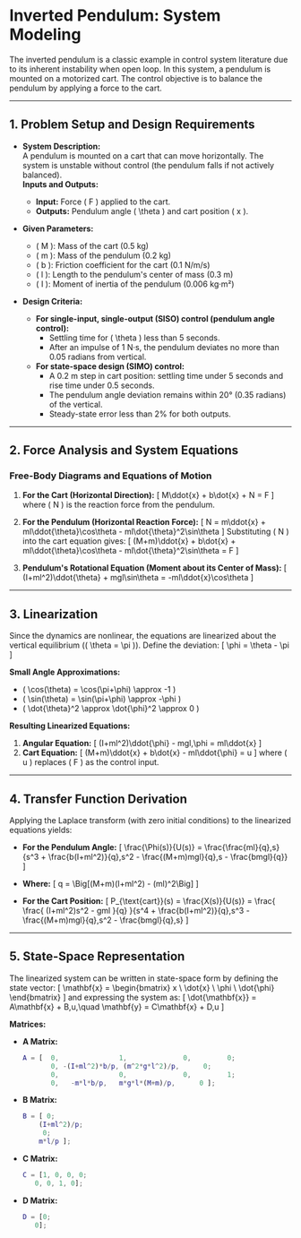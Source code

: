 # Inverted Pendulum: System Modeling

The inverted pendulum is a classic example in control system literature due to its inherent instability when open loop. In this system, a pendulum is mounted on a motorized cart. The control objective is to balance the pendulum by applying a force to the cart.

---

## 1. Problem Setup and Design Requirements

- **System Description:**  
  A pendulum is mounted on a cart that can move horizontally. The system is unstable without control (the pendulum falls if not actively balanced).  
  **Inputs and Outputs:**
  - **Input:** Force \( F \) applied to the cart.
  - **Outputs:** Pendulum angle \( \theta \) and cart position \( x \).

- **Given Parameters:**
  - \( M \): Mass of the cart (0.5 kg)
  - \( m \): Mass of the pendulum (0.2 kg)
  - \( b \): Friction coefficient for the cart (0.1 N/m/s)
  - \( l \): Length to the pendulum's center of mass (0.3 m)
  - \( I \): Moment of inertia of the pendulum (0.006 kg·m²)

- **Design Criteria:**
  - **For single-input, single-output (SISO) control (pendulum angle control):**
    - Settling time for \( \theta \) less than 5 seconds.
    - After an impulse of 1 N·s, the pendulum deviates no more than 0.05 radians from vertical.
  - **For state-space design (SIMO) control:**
    - A 0.2 m step in cart position: settling time under 5 seconds and rise time under 0.5 seconds.
    - The pendulum angle deviation remains within 20° (0.35 radians) of the vertical.
    - Steady-state error less than 2% for both outputs.

---

## 2. Force Analysis and System Equations

### Free-Body Diagrams and Equations of Motion

1. **For the Cart (Horizontal Direction):**
   \[
   M\ddot{x} + b\dot{x} + N = F
   \]
   where \( N \) is the reaction force from the pendulum.

2. **For the Pendulum (Horizontal Reaction Force):**
   \[
   N = m\ddot{x} + ml\ddot{\theta}\cos\theta - ml\dot{\theta}^2\sin\theta
   \]
   Substituting \( N \) into the cart equation gives:
   \[
   (M+m)\ddot{x} + b\dot{x} + ml\ddot{\theta}\cos\theta - ml\dot{\theta}^2\sin\theta = F
   \]

3. **Pendulum's Rotational Equation (Moment about its Center of Mass):**
   \[
   (I+ml^2)\ddot{\theta} + mgl\sin\theta = -ml\ddot{x}\cos\theta
   \]

---

## 3. Linearization

Since the dynamics are nonlinear, the equations are linearized about the vertical equilibrium (\( \theta = \pi \)). Define the deviation:
\[
\phi = \theta - \pi
\]

**Small Angle Approximations:**
- \( \cos(\theta) = \cos(\pi+\phi) \approx -1 \)
- \( \sin(\theta) = \sin(\pi+\phi) \approx -\phi \)
- \( \dot{\theta}^2 \approx \dot{\phi}^2 \approx 0 \)

**Resulting Linearized Equations:**
1. **Angular Equation:**
   \[
   (I+ml^2)\ddot{\phi} - mgl\,\phi = ml\ddot{x}
   \]
2. **Cart Equation:**
   \[
   (M+m)\ddot{x} + b\dot{x} - ml\ddot{\phi} = u
   \]
   where \( u \) replaces \( F \) as the control input.

---

## 4. Transfer Function Derivation

Applying the Laplace transform (with zero initial conditions) to the linearized equations yields:

- **For the Pendulum Angle:**
  \[
  \frac{\Phi(s)}{U(s)} = \frac{\frac{ml}{q}\,s}{s^3 + \frac{b(I+ml^2)}{q}\,s^2 - \frac{(M+m)mgl}{q}\,s - \frac{bmgl}{q}}
  \]
  
- **Where:**
  \[
  q = \Big[(M+m)(I+ml^2) - (ml)^2\Big]
  \]

- **For the Cart Position:**
  \[
  P_{\text{cart}}(s) = \frac{X(s)}{U(s)} = \frac{ \frac{ (I+ml^2)s^2 - gml }{q} }{s^4 + \frac{b(I+ml^2)}{q}\,s^3 - \frac{(M+m)mgl}{q}\,s^2 - \frac{bmgl}{q}\,s}
  \]

---

## 5. State-Space Representation

The linearized system can be written in state-space form by defining the state vector:
\[
\mathbf{x} = \begin{bmatrix} x \\ \dot{x} \\ \phi \\ \dot{\phi} \end{bmatrix}
\]
and expressing the system as:
\[
\dot{\mathbf{x}} = A\mathbf{x} + B\,u,\quad \mathbf{y} = C\mathbf{x} + D\,u
\]

**Matrices:**

- **A Matrix:**
  ```matlab
  A = [  0,               1,              0,         0;
         0, -(I+ml^2)*b/p, (m^2*g*l^2)/p,      0;
         0,               0,              0,         1;
         0,   -m*l*b/p,   m*g*l*(M+m)/p,      0 ];
    ```
- **B Matrix:**
  ```matlab
  B = [ 0;
      (I+ml^2)/p;
       0;
      m*l/p ];
    ```
- **C Matrix:**
  ```matlab
  C = [1, 0, 0, 0;
     0, 0, 1, 0];
    ```

- **D Matrix:**
  ```matlab
  D = [0;
     0];
    ```